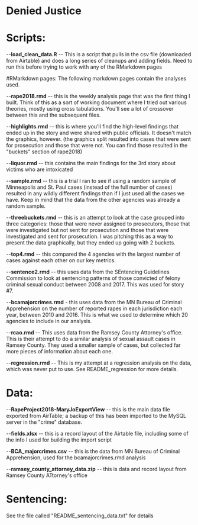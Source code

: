 # Denied Justice





# Scripts:
--<strong>load_clean_data.R</strong> --  This is a script that pulls in the csv file (downloaded from Airtable) and does a long series of cleanups and adding fields. Need to run this before trying to work with any of the RMarkdown pages

#RMarkdown pages:
The following markdown pages contain the analyses used.

--<strong>rape2018.rmd</strong> -- this is the weekly analysis page that was the first thing I built. Think of this as a sort of working document where I tried out various theories, mostly using cross tabulations. You'll see a lot of crossover between this and the subsequent files.

--<strong>highlights.rmd</strong> -- this is where you'll find the high-level findings that ended up in the story and were shared with public officials. It doesn't match the graphics, however. (the graphics split resulted into cases that were sent for prosecution and those that were not. You can find those resulted in the "buckets" section of rape2018)

--<strong>liquor.rmd</strong> -- this contains the main findings for the 3rd story about victims who are intoxicated

--<strong>sample.rmd</strong> -- this is a trial I ran to see if using a random sample of Minneapolis and St. Paul cases (instead of the full number of cases) resulted in any wildly different findings than if I just used all the cases we have. Keep in mind that the data from the other agencies was already a random sample.

--<strong>threebuckets.rmd</strong> -- this is an attempt to look at the case grouped into three categories: those that were never assigned to prosecutors, those that were investigated but not sent for prosecution and those that were investigated and sent for prosecution. I was pitching this as a way to present the data graphically, but they ended up going with 2 buckets. 

--<strong>top4.rmd</strong>  -- this compared the 4 agencies with the largest number of cases against each other on our key metrics.

--<strong>sentence2.rmd</strong>  -- this uses data from the SEntencing Guidelines Commission to look at sentencing patterns of those convicted of felony criminal sexual conduct between 2008 and 2017. This was used for story #7.

--<strong>bcamajorcrimes.rmd</strong> - this uses data from the MN Bureau of Criminal Apprehension on the number of reported rapes in each jurisdiction each year, between 2010 and 2016. This is what we used to determine which 20 agencies to include in our analysis.

--<strong>rcao.rmd</strong>  -- This uses data from the Ramsey County Attorney's office. This is their attempt to do a similar analysis of sexual assault cases in Ramsey County. They used a smaller sample of cases, but collected far more pieces of information about each one. 

--<strong>regression.rmd</strong> -- This is my attempt at a regression analysis on the data, which was never put to use. See README_regression for more details.

# Data:
--<strong>RapeProject2018-MaryJoExportView</strong> -- this is the main data file exported from AirTable; a backup of this has been imported to the MySQL server in the "crime" database.

--<strong>fields.xlsx</strong> -- this is a record layout of the Airtable file, including some of the info I used for building the import script

--<strong>BCA_majorcrimes.csv</strong> -- this is the data from MN Bureau of Criminal Apprehension, used for the bcamajorcrimes.rmd analysis

--<strong>ramsey_county_attorney_data.zip</strong> -- this is data and record layout from Ramsey County ATtorney's office


# Sentencing:
See the file called "README_sentencing_data.txt" for details



